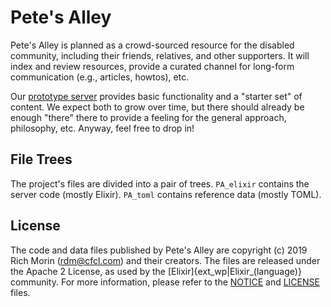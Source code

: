 # Pete's Alley

Pete's Alley is planned as a crowd-sourced resource for the disabled community,
including their friends, relatives, and other supporters.
It will index and review resources, provide a curated channel
for long-form communication (e.g., articles, howtos), etc.

Our [prototype server](http://www.cfcl.com:64000) provides basic functionality
and a "starter set" of content.
We expect both to grow over time, but there should already be enough "there"
there to provide a feeling for the general approach, philosophy, etc.
Anyway, feel free to drop in!

## File Trees

The project's files are divided into a pair of trees.
`PA_elixir` contains the server code (mostly Elixir). 
`PA_toml`   contains reference data (mostly TOML).

## License

The code and data files published by Pete's Alley
are copyright (c) 2019 Rich Morin (rdm@cfcl.com) and their creators.
The files are released under the Apache 2 License,
as used by the [Elixir]{ext_wp|Elixir_(language)} community.
For more information,
please refer to the [NOTICE](NOTICE) and [LICENSE](LICENSE) files.
